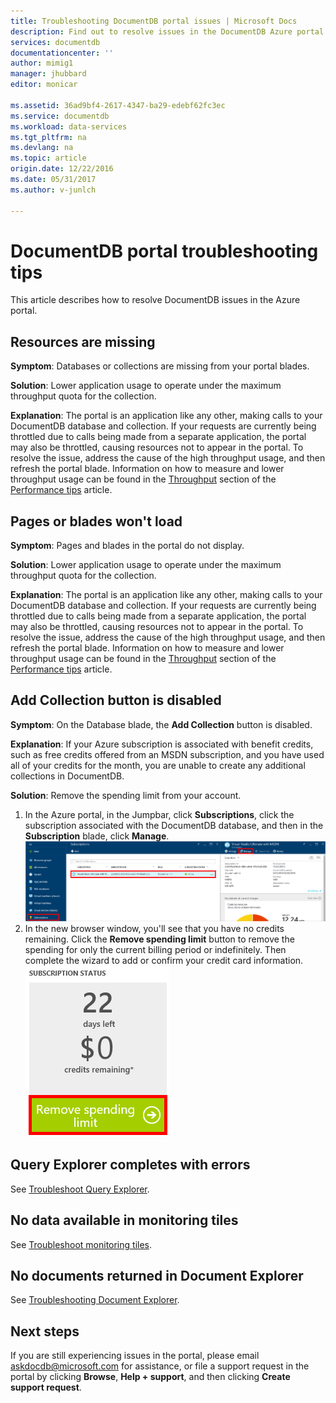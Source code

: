 ```yaml
---
title: Troubleshooting DocumentDB portal issues | Microsoft Docs
description: Find out to resolve issues in the DocumentDB Azure portal.
services: documentdb
documentationcenter: ''
author: mimig1
manager: jhubbard
editor: monicar

ms.assetid: 36ad9bf4-2617-4347-ba29-edebf62fc3ec
ms.service: documentdb
ms.workload: data-services
ms.tgt_pltfrm: na
ms.devlang: na
ms.topic: article
origin.date: 12/22/2016
ms.date: 05/31/2017
ms.author: v-junlch

---
```

# DocumentDB portal troubleshooting tips
This article describes how to resolve DocumentDB issues in the Azure portal. 

## Resources are missing
**Symptom**: Databases or collections are missing from your portal blades.

**Solution**: Lower application usage to operate under the maximum throughput quota for the collection. 

**Explanation**: The portal is an application like any other, making calls to your DocumentDB database and collection. If your requests are currently being throttled due to calls being made from a separate application, the portal may also be throttled, causing resources not to appear in the portal. To resolve the issue, address the cause of the high throughput usage, and then refresh the portal blade. Information on how to measure and lower throughput usage can be found in the [Throughput](documentdb-performance-tips.md#throughput) section of the [Performance tips](documentdb-performance-tips.md) article.

## Pages or blades won't load
**Symptom**: Pages and blades in the portal do not display.

**Solution**: Lower application usage to operate under the maximum throughput quota for the collection. 

**Explanation**: The portal is an application like any other, making calls to your DocumentDB database and collection. If your requests are currently being throttled due to calls being made from a separate application, the portal may also be throttled, causing resources not to appear in the portal. To resolve the issue, address the cause of the high throughput usage, and then refresh the portal blade. Information on how to measure and lower throughput usage can be found in the [Throughput](documentdb-performance-tips.md#throughput) section of the [Performance tips](documentdb-performance-tips.md) article.

## Add Collection button is disabled
**Symptom**: On the Database blade, the **Add Collection** button is disabled.

**Explanation**: If your Azure subscription is associated with benefit credits, such as free credits offered from an MSDN subscription, and you have used all of your credits for the month, you are unable to create any additional collections in DocumentDB.

**Solution**: Remove the spending limit from your account.

1. In the Azure portal, in the Jumpbar, click **Subscriptions**, click the subscription associated with the DocumentDB database, and then in the **Subscription** blade, click **Manage**. 
    ![DocumentDB offers multiple, well defined (relaxed) consistency models to choose from](./media/documentdb-portal-troubleshooting/documentdb-change-billing.png)
2. In the new browser window, you'll see that you have no credits remaining. Click the **Remove spending limit** button to remove the spending for only the current billing period or indefinitely. Then complete the wizard to add or confirm your credit card information. 
    ![DocumentDB offers multiple, well defined (relaxed) consistency models to choose from](./media/documentdb-portal-troubleshooting/documentdb-remove-spending-limit.png)

## Query Explorer completes with errors
See [Troubleshoot Query Explorer](documentdb-query-collections-query-explorer.md#troubleshoot).

## No data available in monitoring tiles
See [Troubleshoot monitoring tiles](documentdb-monitor-accounts.md#troubleshooting).

## No documents returned in Document Explorer
See [Troubleshooting Document Explorer](documentdb-view-json-document-explorer.md#troubleshoot).

## Next steps
If you are still experiencing issues in the portal, please email [askdocdb@microsoft.com](mailto:askdocdb@microsoft.com) for assistance, or file a support request in the portal by clicking **Browse**, **Help + support**, and then clicking **Create support request**.


